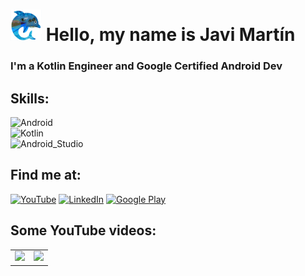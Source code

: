 # <img src="https://github.com/javimar/javimar/blob/main/dolphin.jpg" height="50"> Hello, my name is Javi Martín
### I'm a Kotlin Engineer and Google Certified Android Dev

## Skills:
![Android](https://img.shields.io/badge/Android-3DDC84?style=for-the-badge&logo=android&logoColor=white&labelColor=101010)</br>
![Kotlin](https://img.shields.io/badge/Kotlin-0095D5?style=for-the-badge&logo=kotlin&logoColor=white&labelColor=101010)</br>
![Android_Studio](https://img.shields.io/badge/Android_Studio-3DDC84?style=for-the-badge&logo=android-studio&logoColor=white&labelColor=101010)</br>

## Find me at:
[![YouTube](https://img.shields.io/badge/YouTube-Javi_Martin-FF0000?style=for-the-badge&logo=youtube&logoColor=white&labelColor=101010)](https://www.youtube.com/channel/UCXhhuip39rAVPqRPDyBKu7A)
[![LinkedIn](https://img.shields.io/badge/LinkedIn-Javier_Martín-0077B5?style=for-the-badge&logo=linkedin&logoColor=white&labelColor=101010)](https://www.linkedin.com/in/javimar/)
[![Google Play](https://img.shields.io/badge/Google%20Play-JaviMar-blue?style=for-the-badge&logo=appveyor)](https://play.google.com/store/apps/dev?id=7194183657110594453)

## Some YouTube videos:

<table style="width:100%">

  <tr>
    <td>
	<a href="https://youtu.be/ISEHSChh4xs">
  		<img src="http://i3.ytimg.com/vi/ISEHSChh4xs/mqdefault.jpg">
	</a>
	</td>
	<td>
	<a href="https://youtu.be/U1sEfTIN25o">
  		<img src="http://i3.ytimg.com/vi/U1sEfTIN25o/mqdefault.jpg">
	</a>
	</td>
  </tr>

</table>
